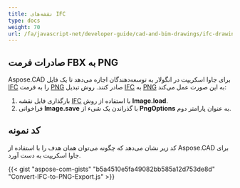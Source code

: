 ```yaml
---
title: نقشه‌های IFC
type: docs
weight: 70
url: /fa/javascript-net/developer-guide/cad-and-bim-drawings/ifc-drawings/
---
```


## **صادرات فرمت FBX به PNG**

Aspose.CAD برای جاوا اسکریپت در انگولار به توسعه‌دهندگان اجازه می‌دهد تا یک فایل [IFC](https://docs.fileformat.com/cad/ifc/) را به فرمت [PNG](https://docs.fileformat.com/image/png/) صادر کنند. 
روش تبدیل [IFC](https://docs.fileformat.com/cad/ifc/) به [PNG](https://docs.fileformat.com/image/png/) به این صورت عمل می‌کند:

1. بارگذاری فایل نقشه [IFC](https://docs.fileformat.com/cad/ifc/) با استفاده از روش **Image.load**.
1. فراخوانی **Image.save** با گذراندن یک شیء از **PngOptions** به عنوان پارامتر دوم.

## کد نمونه

کد زیر نشان می‌دهد که چگونه می‌توان همان هدف را با استفاده از Aspose.CAD برای جاوا اسکریپت به دست آورد.

{{< gist "aspose-com-gists" "b5a4510e5fa49082bb585a12d753de8d" "Convert-IFC-to-PNG-Export.js" >}}

